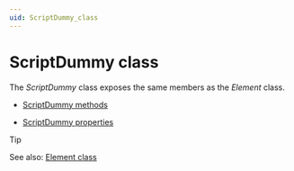 ```yaml
---
uid: ScriptDummy_class
---
```


# ScriptDummy class

The *ScriptDummy* class exposes the same members as the *Element* class.

- [ScriptDummy methods](ScriptDummy_methods.md)

- [ScriptDummy properties](ScriptDummy_properties.md)

> [!TIP]
> See also:
> [Element class](Element_class.md)

